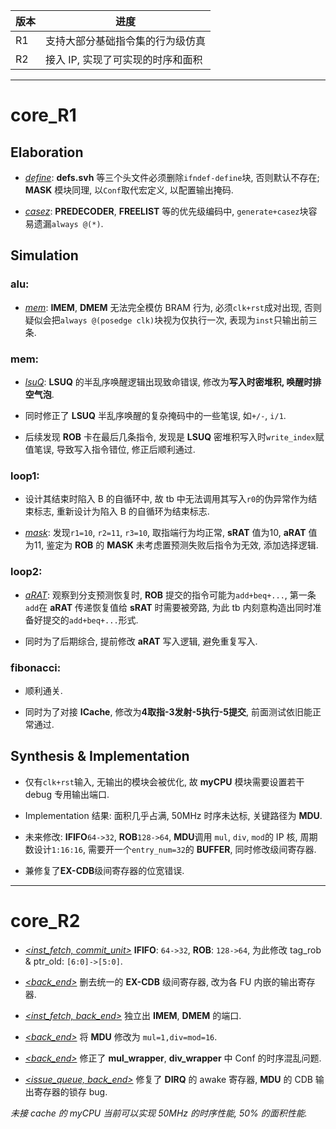 | 版本 | 进度 |
| - | - |
| R1 | 支持大部分基础指令集的行为级仿真 |
| R2 | 接入 IP, 实现了可实现的时序和面积 |

---

# core_R1 #

## Elaboration ##

- <u>*define*</u>: **defs.svh** 等三个头文件必须删除`ifndef-define`块, 否则默认不存在; **MASK** 模块同理, 以`Conf`取代宏定义, 以配置输出掩码.

- <u>*casez*</u>: **PREDECODER**, **FREELIST** 等的优先级编码中, `generate+casez`块容易遗漏`always @(*)`.

## Simulation ##

### alu: ###

- <u>*mem*</u>: **IMEM**, **DMEM** 无法完全模仿 BRAM 行为, 必须`clk+rst`成对出现, 否则疑似会把`always @(posedge clk)`块视为仅执行一次, 表现为`inst`只输出前三条.

### mem: ###

- <u>*lsuQ*</u>: **LSUQ** 的半乱序唤醒逻辑出现致命错误, 修改为**写入时密堆积, 唤醒时排空气泡**.

- 同时修正了 **LSUQ** 半乱序唤醒的复杂掩码中的一些笔误, 如`+/-`, `i/1`.

- 后续发现 **ROB** 卡在最后几条指令, 发现是 **LSUQ** 密堆积写入时`write_index`赋值笔误, 导致写入指令错位, 修正后顺利通过.

### loop1: ###

- 设计其结束时陷入 B 的自循环中, 故 tb 中无法调用其写入`r0`的伪异常作为结束标志, 重新设计为陷入 B 的自循环为结束标志.

- <u>*mask*</u>: 发现`r1=10`, `r2=11`, `r3=10`, 取指端行为均正常, **sRAT** 值为10, **aRAT** 值为11, 鉴定为 **ROB** 的 **MASK** 未考虑置预测失败后指令为无效, 添加选择逻辑.

### loop2: ###

- <u>*aRAT*</u>: 观察到分支预测恢复时, **ROB** 提交的指令可能为`add+beq+...`, 第一条`add`在 **aRAT** 传递恢复值给 **sRAT** 时需要被旁路, 为此 tb 内刻意构造出同时准备好提交的`add+beq+...`形式.

- 同时为了后期综合, 提前修改 **aRAT** 写入逻辑, 避免重复写入.

### fibonacci: ###

- 顺利通关.

- 同时为了对接 **ICache**, 修改为**4取指-3发射-5执行-5提交**, 前面测试依旧能正常通过.

## Synthesis & Implementation ##

- 仅有`clk+rst`输入, 无输出的模块会被优化, 故 **myCPU** 模块需要设置若干 debug 专用输出端口.

- Implementation 结果: 面积几乎占满, 50MHz 时序未达标, 关键路径为 **MDU**.
- 未来修改: **IFIFO**`64->32`, **ROB**`128->64`, **MDU**调用 `mul`, `div`, `mod`的 IP 核, 周期数设计`1:16:16`, 需要开一个`entry_num=32`的 **BUFFER**, 同时修改级间寄存器.

- 兼修复了**EX-CDB**级间寄存器的位宽错误.

---

# core_R2 #

- <u>*<inst_fetch, commit_unit>*</u> **IFIFO**: `64->32`, **ROB**: `128->64`, 为此修改 tag_rob & ptr_old: `[6:0]->[5:0]`.

- <u>*<back_end>*</u> 删去统一的 **EX-CDB** 级间寄存器, 改为各 FU 内嵌的输出寄存器.

- <u>*<inst_fetch, back_end>*</u> 独立出 **IMEM**, **DMEM** 的端口.

- <u>*<back_end>*</u> 将 **MDU** 修改为 `mul=1,div=mod=16`.

- <u>*<back_end>*</u> 修正了 **mul_wrapper**, **div_wrapper** 中 Conf 的时序混乱问题.

- <u>*<issue_queue, back_end>*</u> 修复了 **DIRQ** 的 awake 寄存器, **MDU** 的 CDB 输出寄存器的锁存 bug.

*未接 cache 的 myCPU 当前可以实现 50MHz 的时序性能, 50% 的面积性能.*